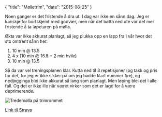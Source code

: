 {
    "title": "Mølletrim",
    "date": "2015-08-25"
}

Noen ganger er det fristende å dra ut. I dag var ikke en sånn dag. Jeg er kanskje for bortskjemt med godvær, men når det bøtta ned ute var det mer fristende å ta løpeturen på mølla. 

Økta var ikke akkurat planlagt, så jeg plukka opp en lapp fra i vår hvor det sto omtrent sånn her:

1. 10 min @ 13.5
2. 4 x (10 min @ 16.8 + 2 min hvile)
3. 10 min @ 13.5

Så da var vel treningsplanen klar. Kutta ned til 3 repetisjoner (og takk og pris for det, for jeg er ikke sikker på om jeg hadde klart nummer fire), og nedjogginga blei ikke akkurat så lang som planlagt. Men løping blei det i alle fall. Og det er ikke ille når været virker som det er lagd for å være deprimerende.

![Tredemølla på trimrommet](/img/2015-08-25_001.jpg)

[Link til Strava](https://www.strava.com/activities/377288596)